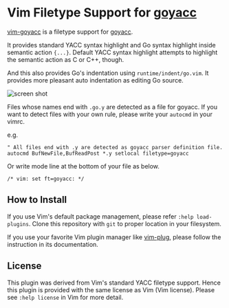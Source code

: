 Vim Filetype Support for [goyacc][]
===================================

[vim-goyacc][] is a filetype support for [goyacc][].

It provides standard YACC syntax highlight
and Go syntax highlight inside semantic action `{...}`. Default YACC syntax highlight attempts
to highlight the semantic action as C or C++, though.

And this also provides Go's indentation using `runtime/indent/go.vim`. It provides more
pleasant auto indentation as editing Go source.

![screen shot][]

Files whose names end with `.go.y` are detected as a file for goyacc. If you want to detect files
with your own rule, please write your `autocmd` in your vimrc.

e.g.

```vim
" All files end with .y are detected as goyacc parser definition file.
autocmd BufNewFile,BufReadPost *.y setlocal filetype=goyacc
```

Or write mode line at the bottom of your file as below.

```
/* vim: set ft=goyacc: */
```


## How to Install

If you use Vim's default package management, please refer `:help load-plugins`. Clone this
repository with `git` to proper location in your filesystem.

If you use your favorite Vim plugin manager like [vim-plug][], please follow the instruction
in its documentation.


## License

This plugin was derived from Vim's standard YACC filetype support. Hence this plugin is
provided with the same license as Vim (Vim license). Please see `:help license` in Vim for
more detail.

[goyacc]: https://godoc.org/golang.org/x/tools/cmd/goyacc
[vim-goyacc]: https://github.com/rhysd/vim-goyacc
[vim-plug]: https://github.com/junegunn/vim-plug
[screen shot]: https://github.com/rhysd/ss/blob/master/vim-goyacc/main.png?raw=true
